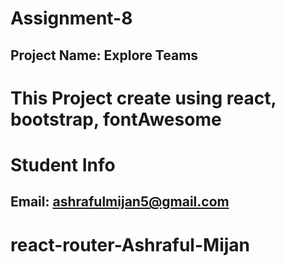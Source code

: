 # Assignment-8
## Project Name: Explore Teams

# This Project create using react, bootstrap, fontAwesome

# Student Info
## Email: ashrafulmijan5@gmail.com 


# react-router-Ashraful-Mijan
